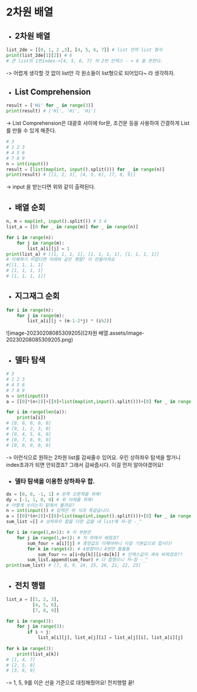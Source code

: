 # 2차원 배열

- ## 2차원 배열

```python
list_2de = [[0, 1, 2 ,3], [4, 5, 6, 7]] # list 안의 list 형식
print(list_2de[1][2]) # 6
# 큰 list의 1번index->[4, 5, 6, 7] 의 2번 인덱스 - > 6 을 뜻한다.
```

 -> 어렵게 생각할 것 없이 list안 각 원소들이 list형으로 되어있다~ 라 생각하자.

- ## List Comprehension

```python
result = ['Hi' for _ in range(3)] 
print(result) # ['Hi', 'Hi', 'Hi']
```

  ->  List Comprehension은 대괄호 사이에 for문, 조건문 등을 사용하여 간결하게 List를 만들 수 있게 해준다.

``` python
# 3
# 1 2 3
# 4 5 6
# 7 8 9
n = int(input())
result = [list(map(int, input().split())) for _ in range(n)]
print(result) # [[1, 2, 3], [4, 5, 6], [7, 8, 9]]
```

  -> input 을 받는다면 위와 같이 출력된다.

- ## 배열 순회

```python
n, m = map(int, input().split()) # 3 4
list_a = [[0 for _ in range(m)] for _ in range(n)]

for i in range(n):
    for j in range(m):
        list_a[i][j] = 1 
print(list_a) # [[1, 1, 1, 1], [1, 1, 1, 1], [1, 1, 1, 1]]
# 이해하기 어렵다면 아래와 같은 행렬? 이 만들어져요
#[[1, 1, 1, 1]
# [1, 1, 1, 1]
# [1, 1, 1, 1]]

```

- ## 지그재그 순회

```python
for i in range(n):
    for j in range(m):
        list_a[i][j + (m-1-2*j) * (i%2)] 
```

![image-20230208085309205](2차원 배열.assets/image-20230208085309205.png)

- ## 델타 탐색

```python
# 3
# 1 2 3
# 4 5 6
# 7 8 9
n = int(input())
a = [[0]*(n+2)]+[[0]+list(map(int,input().split()))+[0] for _ in range(n)]+[[0]*(n+2)]

for i in range(len(a)):
    print(a[i])
# [0, 0, 0, 0, 0]
# [0, 1, 2, 3, 0]
# [0, 4, 5, 6, 0]
# [0, 7, 8, 9, 0]
# [0, 0, 0, 0, 0]
```

  -> 이런식으로 원하는 2차원 list를 감싸줄수 있어요. 우린 상하좌우 탐색을 할거니 index초과가 되면 	안되겠죠? 그래서 감싸줍시다. 이걸 먼저 알아야겠어요!

- ### 델타 탐색을 이용한 상하좌우 합.

```python
dx = [0, 0, -1, 1] # 왼쪽 오른쪽을 위해!
dy = [-1, 1, 0, 0] # 위 아래를 위해!
# 어떻게 쓰이는지 밑에서 볼까요?
n = int(input()) # 입력은 위 식과 똑같습니다.
a = [[0]*(n+2)]+[[0]+list(map(int,input().split()))+[0] for _ in range(n)]+[[0]*(n+2)]
sum_list =[] # 상하좌우 합을 더한 값을 내 list에 저~장 -_^

for i in range(1,n+1): # 이 부분은
    for j in range(1,n+1): # 저 위에서 배웠죠?
        sum_four = a[i][j] # 중앙값도 더해야하니 이걸 기본값으로 합시다!
        for k in range(4): # 4방향이니 4번만 돌돌돌
            sum_four += a[i+dy[k]][i+dx[k]] # 인덱스값이 계속 바뀌겠죠??
        sum_list.append(sum_four) # 다 합쳤으니 저~장 -_^
print(sum_list) # [7, 8, 9, 24, 25, 26, 21, 22, 23]
```

- ## 전치 행렬

```python
list_a = [[1, 2, 3],
          [4, 5, 6],
          [7, 8, 9]]

for i in range(3):
    for j in range(3):
        if i < j:
            list_a[i][j], list_a[j][i] = list_a[j][i], list_a[i][j]
            
for k in range(3):
    print(list_a[k])
# [1, 4, 7]
# [2, 5, 8]
# [3, 6, 9]
```

   -> 1, 5, 9를 이은 선을 기준으로 대칭해줬어요! 전치행렬 끝!

